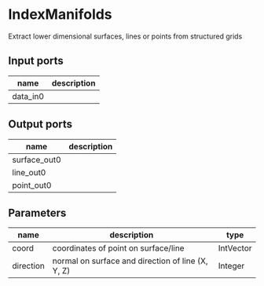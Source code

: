 
# IndexManifolds
Extract lower dimensional surfaces, lines or points from structured grids

## Input ports
|name|description|
|-|-|
|data_in0||


## Output ports
|name|description|
|-|-|
|surface_out0||
|line_out0||
|point_out0||


## Parameters
|name|description|type|
|-|-|-|
|coord|coordinates of point on surface/line|IntVector|
|direction|normal on surface and direction of line (X, Y, Z)|Integer|
